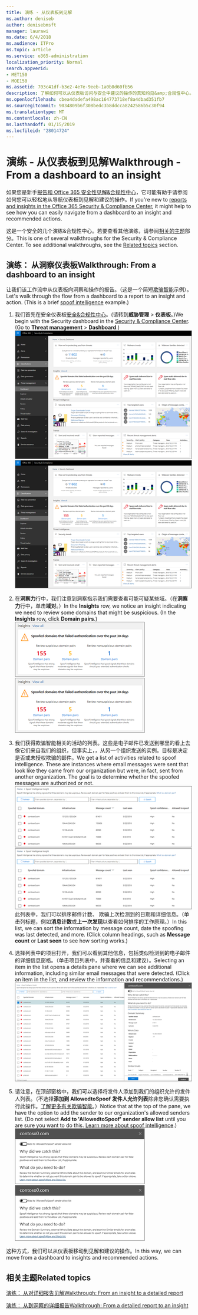 ```yaml
---
title: 演练 - 从仪表板到见解
ms.author: deniseb
author: denisebmsft
manager: laurawi
ms.date: 6/4/2018
ms.audience: ITPro
ms.topic: article
ms.service: o365-administration
localization_priority: Normal
search.appverid:
- MET150
- MOE150
ms.assetid: 703c41df-b3e2-4e7e-9eeb-1a0b8d60fb56
description: 了解如何可以从仪表板访问与安全中建议的操作的真知灼见&amp;合规性中心。
ms.openlocfilehash: cbea4dadefa498ac164773718ef8a4dbad351fb7
ms.sourcegitcommit: 9034809b6f308bedc3b8ddcca8242586b5c30f94
ms.translationtype: MT
ms.contentlocale: zh-CN
ms.lasthandoff: 01/15/2019
ms.locfileid: "28014724"
---
```

# <a name="walkthrough---from-a-dashboard-to-an-insight"></a><span data-ttu-id="0bc08-103">演练 - 从仪表板到见解</span><span class="sxs-lookup"><span data-stu-id="0bc08-103">Walkthrough - From a dashboard to an insight</span></span>

<span data-ttu-id="0bc08-104">如果您是新手[报告和 Office 365 安全性见解&amp;合规性中心](reports-and-insights-in-security-and-compliance.md)，它可能有助于请参阅如何您可以轻松地从导航仪表板到见解和建议的操作。</span><span class="sxs-lookup"><span data-stu-id="0bc08-104">If you're new to [reports and insights in the Office 365 Security &amp; Compliance Center](reports-and-insights-in-security-and-compliance.md), it might help to see how you can easily navigate from a dashboard to an insight and recommended actions.</span></span> 
  
<span data-ttu-id="0bc08-p101">这是一个安全的几个演练&amp;合规性中心。若要查看其他演练，请参阅[相关的主题](#related-topics)部分。</span><span class="sxs-lookup"><span data-stu-id="0bc08-p101">This is one of several walkthroughs for the Security &amp; Compliance Center. To see additional walkthroughs, see the [Related topics](#related-topics) section.</span></span> 
  
## <a name="walkthrough-from-a-dashboard-to-an-insight"></a><span data-ttu-id="0bc08-107">演练： 从洞察仪表板</span><span class="sxs-lookup"><span data-stu-id="0bc08-107">Walkthrough: From a dashboard to an insight</span></span>

<span data-ttu-id="0bc08-p102">让我们该工作流中从仪表板向洞察和操作的报告。（这是一个简短[欺骗智能](learn-about-spoof-intelligence.md)示例）。</span><span class="sxs-lookup"><span data-stu-id="0bc08-p102">Let's walk through the flow from a dashboard to a report to an insight and action. (This is a brief [spoof intelligence](learn-about-spoof-intelligence.md) example.)</span></span> 
  
1. <span data-ttu-id="0bc08-p103">我们首先在安全仪表板[安全&amp;合规性中心](https://protection.office.com)。(请转到**威胁管理** \> **仪表板**。)</span><span class="sxs-lookup"><span data-stu-id="0bc08-p103">We begin with the Security dashboard in the [Security &amp; Compliance Center](https://protection.office.com). (Go to **Threat management** \> **Dashboard**.)</span></span><br><span data-ttu-id="0bc08-112">![安全中&amp;合规性中心中，选择威胁管理\>仪表板](media/05a38660-eb13-4960-a266-11809c453d95.png)</span><span class="sxs-lookup"><span data-stu-id="0bc08-112">![In the Security &amp; Compliance Center, choose Threat management \> Dashboard](media/05a38660-eb13-4960-a266-11809c453d95.png)</span></span><br>
  
2. <span data-ttu-id="0bc08-p104">在**洞察力**行中，我们注意到洞察指示我们需要查看可能可疑某些域。（在**洞察力**行中，单击**域对**。）</span><span class="sxs-lookup"><span data-stu-id="0bc08-p104">In the **Insights** row, we notice an insight indicating we need to review some domains that might be suspicious. (In the **Insights** row, click **Domain pairs**.)</span></span><br><span data-ttu-id="0bc08-115">![洞察力行提到欺骗的潜在问题](media/dd1d0cb3-3201-45d7-b41d-18a0944fe85d.png)</span><span class="sxs-lookup"><span data-stu-id="0bc08-115">![The Insights row mentions potential spoofing concerns](media/dd1d0cb3-3201-45d7-b41d-18a0944fe85d.png)</span></span><br>
  
3. <span data-ttu-id="0bc08-p105">我们获得欺骗智能相关的活动的列表。这些是电子邮件已发送到哪里的看上去像它们来自我们的组织，但事实上，，从另一个组织发送的实例。目标是决定是否或未授权欺骗的邮件。</span><span class="sxs-lookup"><span data-stu-id="0bc08-p105">We get a list of activities related to spoof intelligence. These are instances where email messages were sent that look like they came from our organization but were, in fact, sent from another organization. The goal is to determine whether the spoofed messages are authorized or not.</span></span><br><span data-ttu-id="0bc08-119">![欺骗智能见解](media/a2e2b4fd-0c1e-499f-8401-cf3089da82fa.png)</span><span class="sxs-lookup"><span data-stu-id="0bc08-119">![Spoof intelligence insights](media/a2e2b4fd-0c1e-499f-8401-cf3089da82fa.png)</span></span><br><span data-ttu-id="0bc08-p106">此列表中，我们可以排序邮件计数、 欺骗上次检测到的日期和详细信息。（单击列标题，例如**消息计数**或**上一次发现**以查看如何排序的工作原理。）</span><span class="sxs-lookup"><span data-stu-id="0bc08-p106">In this list, we can sort the information by message count, date the spoofing was last detected, and more. (Click column headings, such as **Message count** or **Last seen** to see how sorting works.)</span></span> 
    
4. <span data-ttu-id="0bc08-p107">选择列表中的项目打开，我们可以看到其他信息，包括类似检测到的电子邮件的详细信息窗格。（单击项目列表中，并查看的信息和建议）。</span><span class="sxs-lookup"><span data-stu-id="0bc08-p107">Selecting an item in the list opens a details pane where we can see additional information, including similar email messages that were detected. (Click an item in the list, and review the information and recommendations.)</span></span><br>![选择项目将打开的详细信息窗格](media/7ad1faa5-6ca2-474e-a609-eb275e0a8e59.png)<br>
  
5. <span data-ttu-id="0bc08-p108">请注意，在顶部窗格中，我们可以选择将发件人添加到我们的组织允许的发件人列表。（不选择**添加到 AllowedtoSpoof 发件人允许列表**除非您确认需要执行此操作。[了解更多有关欺骗智能](learn-about-spoof-intelligence.md)。）</span><span class="sxs-lookup"><span data-stu-id="0bc08-p108">Notice that at the top of the pane, we have the option to add the sender to our organization's allowed senders list. (Do not select **Add to 'AllowedtoSpoof' sender allow list** until you are sure you want to do this. [Learn more about spoof intelligence](learn-about-spoof-intelligence.md).)</span></span><br><span data-ttu-id="0bc08-128">![您可以授权发件人](media/caf0c20a-6047-486d-8060-5a229a3de49f.png)</span><span class="sxs-lookup"><span data-stu-id="0bc08-128">![You can authorize a sender](media/caf0c20a-6047-486d-8060-5a229a3de49f.png)</span></span>
  
<span data-ttu-id="0bc08-129">这种方式，我们可以从仪表板移动到见解和建议的操作。</span><span class="sxs-lookup"><span data-stu-id="0bc08-129">In this way, we can move from a dashboard to insights and recommended actions.</span></span>
  
## <a name="related-topics"></a><span data-ttu-id="0bc08-130">相关主题</span><span class="sxs-lookup"><span data-stu-id="0bc08-130">Related topics</span></span>

[<span data-ttu-id="0bc08-131">演练： 从对详细报告见解</span><span class="sxs-lookup"><span data-stu-id="0bc08-131">Walkthrough: From an insight to a detailed report</span></span>](from-an-insight-to-a-detailed-report.md)
  
[<span data-ttu-id="0bc08-132">演练： 从到洞察的详细报告</span><span class="sxs-lookup"><span data-stu-id="0bc08-132">Walkthrough: From a detailed report to an insight</span></span>](from-a-detailed-report-to-an-insight.md)
  

